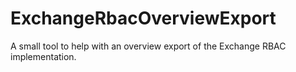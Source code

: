 # ExchangeRbacOverviewExport
A small tool to help with an overview export of the Exchange RBAC implementation.
